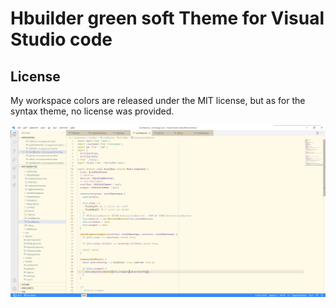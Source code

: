 # Hbuilder green soft Theme for Visual Studio code

## License

My workspace colors are released under the MIT license, but as for the syntax theme, no license was
provided.

![Preview](./preview.png)
